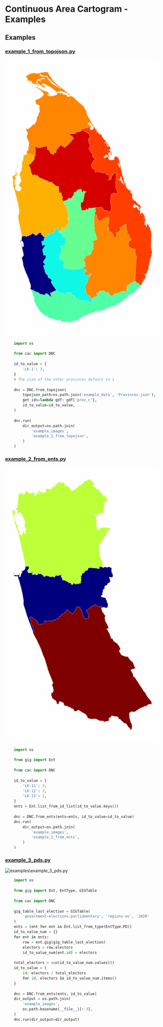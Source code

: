 # Continuous Area Cartogram - Examples

## Examples

### [example_1_from_topojson.py](examples/example_1_from_topojson.py)

![examples\example_1_from_topojson.py](example_images\example_1_from_topojson\animated.gif)

```python
    import os

    from cac import DNC

    id_to_value = {
        'LK-1': 3,
    }
    # The size of the other provinces default to 1

    dnc = DNC.from_topojson(
        topojson_path=os.path.join('example_data', 'Provinces.json'),
        get_ids=lambda gdf: gdf['prov_c'],
        id_to_value=id_to_value,
    )

    dnc.run(
        dir_output=os.path.join(
            'example_images',
            'example_1_from_topojson',
        )
    )

```

### [example_2_from_ents.py](examples/example_2_from_ents.py)

![examples\example_2_from_ents.py](example_images\example_2_from_ents\animated.gif)

```python
    import os

    from gig import Ent

    from cac import DNC

    id_to_value = {
        'LK-11': 3,
        'LK-12': 2,
        'LK-13': 1,
    }
    ents = Ent.list_from_id_list(id_to_value.keys())

    dnc = DNC.from_ents(ents=ents, id_to_value=id_to_value)
    dnc.run(
        dir_output=os.path.join(
            'example_images',
            'example_2_from_ents',
        )
    )

```

### [example_3_pds.py](examples/example_3_pds.py)

![examples\example_3_pds.py](example_images\example_3_pds\animated.gif)

```python
    import os

    from gig import Ent, EntType, GIGTable

    from cac import DNC

    gig_table_last_election = GIGTable(
        'government-elections-parliamentary', 'regions-ec', '2020'
    )
    ents = [ent for ent in Ent.list_from_type(EntType.PD)]
    id_to_value_num = {}
    for ent in ents:
        row = ent.gig(gig_table_last_election)
        electors = row.electors
        id_to_value_num[ent.id] = electors

    total_electors = sum(id_to_value_num.values())
    id_to_value = {
        id: electors / total_electors
        for id, electors in id_to_value_num.items()
    }

    dnc = DNC.from_ents(ents, id_to_value)
    dir_output = os.path.join(
        'example_images',
        os.path.basename(__file__)[:-3],
    )
    dnc.run(dir_output=dir_output)

```
